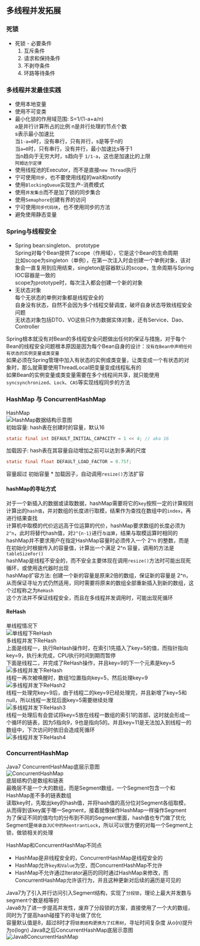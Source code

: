 ## 多线程并发拓展  
### 死锁  
- 死锁 - 必要条件  
  1. 互斥条件
  2. 请求和保持条件
  3. 不剥夺条件
  4. 环路等待条件  
### 多线程并发最佳实践
- 使用本地变量  
- 使用不可变类
- 最小化锁的作用域范围: S=1/(1-a+a/n)  
  a是并行计算所占的比例 
  n是并行处理的节点个数  
  s表示最小加速比  
  当`1-a=0`时，没有串行，只有并行，s是等于n的  
  当`a=0`时，只有串行，没有并行，最小加速比s等于1  
  当n趋向于无穷大时，s趋向于 `1/1-a`，这也是加速比的上限  
  `阿姆达尔定律`
- 使用线程池的Executor，而不是直接`new Thread`执行  
- 宁可使用`同步`，也不要使用线程的wait和notify  
- 使用`BlockingQueue`实现生产-消费模式  
- 使用`并发集合`而不是加了锁的同步集合  
- 使用`Semaphore`创建有界的访问  
- 宁可使用`同步代码块`，也不使用同步的方法  
- 避免使用静态变量  
### Spring与线程安全  
- Spring bean:singleton、 prototype  
  Spring对每个Bean提供了scope（作用域），它是这个Bean的生命周期  
  比如scope为singleton（单例），在第一次注入时会创建一个单例对象，该对象会一直复用到应用结束，singleton是容器默认的scope，生命周期与Spring IOC容器是一致的  
  scope为prototype时，每次注入都会创建一个新的对象
- 无状态对象  
  每个无状态的单例对象都是线程安全的  
  自身没有状态，自然不会因为多个线程交替调度，破坏自身状态导致线程安全问题  
  无状态对象包括DTO、VO这些只作为数据实体对象，还有Service、Dao、Controller  

Spring根本就没有对Bean的多线程安全问题做出任何的保证与措施，对于每个Bean的线程安全问题根本原因是因为每个Bean自身的设计：`没有在Bean中声明任何有状态的实例变量或类变量`  
如果必须在Spring管理中加入有状态的实例或类变量，让类变成一个有状态的对象时，那么就需要使用ThreadLocal把变量变成线程私有的  
如果Bean的实例变量或类变量需要在多个线程间共享，就只能使用`syncsynchronized`、`Lock`、`CAS`等实现线程同步的方法  
### HashMap 与 ConcurrentHashMap  
HashMap  
![HashMap数据结构示意图](HashMap数据结构示意图.png)  
初始容量: hash表在创建时的容量，默认16
```java
static final int DEFAULT_INITIAL_CAPACITY = 1 << 4; // aka 16
```
加载因子: hash表在其容量自动增加之前可以达到多满的尺度  
```java
static final float DEFAULT_LOAD_FACTOR = 0.75f;
```
容量超过 初始容量 * 加载因子，自动调用`resize()`方法扩容  

#### hashMap的寻址方式  
对于一个新插入的数据或读取数据，hashMap需要将它的`key`按照一定的计算规则计算出的`hash值`，并对数组的长度进行取模，结果作为查找在数组中的`index`，再进行结果查找  
计算机中取模的代价远远高于位运算的代价，hashMap要求数组的长度必须为`2^n`，此时将替代hash值，对`2^{n-1}`进行`与运算`，结果与取模运算时相同的  
hashMap并不要求用户在指定HashMap容量时必须传入一个 2^n 的整数，而是在初始化时根据传入的容量值，计算出一个满足 2^n 容量，调用的方法是`tableSizeFor()`  
hashMap是线程不安全的，而不安全主要体现在调用`resize()`方法时可能出现死循环，或使用迭代器时出现  
hashMap扩容方法: 创建一个新的容量是原来2倍的数组，保证新的容量是 2^n，从而保证寻址方式仍然适用，同时需要将原来的数组全部重新插入到新的数组，这个过程称之为`ReHash`  
这个方法并不保证线程安全，而且在多线程并发调用时，可能出现死循环  
#### ReHash  
单线程情况下  
![单线程下ReHash](单线程下ReHash.jpg)  
多线程并发下ReHash  
上面是线程一，执行ReHash操作时，在索引1先插入了key=5的值，而指针指向key=9，执行未完成，CPU执行时间到期而暂停  
下面是线程二，并完成了ReHash操作，并且key=9的下一个元素是key=5  
![多线程并发下ReHash](多线程并发下ReHash.jpg)  
线程一再次被唤醒时，数组1位置指向key=5，然后处理key=9  
![多线程并发下ReHash2](多线程并发下ReHash2.jpg)  
线程一处理完key=9后，由于线程二的key=9已经处理完，并且新增了key=5和null，所以线程一发现后面key=5需要继续处理  
![多线程并发下ReHash3](多线程并发下ReHash3.jpg)  
线程一处理后有会尝试将key=5放在线程一数组的索引1的首部，这时就会形成一个循环的链表，因为5指向9，9也是指向5的。并且key=11是无法加入到线程一的数组中，下次访问时依旧会造成死循环  
![多线程并发下ReHash4](多线程并发下ReHash4.jpg)  
### ConcurrentHashMap  
Java7 ConcurrentHashMap底层示意图  
![ConcurrentHashMap](Java7之前ConcurrentHashMap.jpg)  
底层结构仍是数组和链表  
最晚层不是一个大的数组，而是Segment数组，一个Segment包含一个和HashMap差不多的链表数组  
读取key时，先取出key的hash值，并将hash值的高分位对Segment各组取模，从而得到该key属于哪一Segment，接着就像操作HashMap一样操作Segment  
为了保证不同的值均匀的分布到不同的Segment里面，hash值也专门做了优化  
Segment是`继承自JUC中的ReentrantLock`，所以可以很方便的对每一个Segment上锁，做锁相关的处理  

HashMap和ConcurrentHashMap不同点  
- HashMap是非线程安全的，ConcurrentHashMap是线程安全的  
- HashMap允许`key和Value`为空，而ConcurrentHashMap不允许  
- HashMap不允许通过Iterator遍历的同时通过HashMap来修改，而ConcurrentHashMap允许该行为，并且这种更新对后续的遍历是可见的  

Java7为了引入并行访问引入Segment结构，实现了`分段锁`，理论上最大并发数与segment个数是相等的  
Java8为了进一步提高并发性，废弃了分段锁的方案，直接使用了一个大的数组，同时为了提高hash碰撞下的寻址做了优化  
容量默认值是8，超过8时才将`链表结构更换为了红黑树`，寻址时间复杂度 从o(n)提升为o(logn)
Java8之后ConcurrentHashMap底层示意图
![Java8ConcurrentHashMap](Java8ConcurrentHashMap.jpg)  